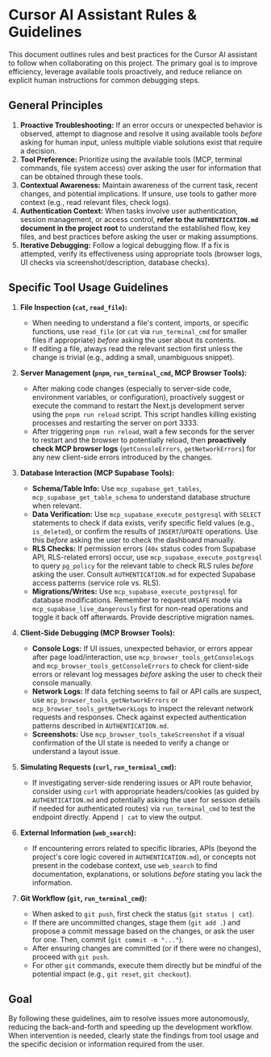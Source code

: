 # Cursor AI Assistant Rules & Guidelines

This document outlines rules and best practices for the Cursor AI assistant to follow when collaborating on this project. The primary goal is to improve efficiency, leverage available tools proactively, and reduce reliance on explicit human instructions for common debugging steps.

## General Principles

1.  **Proactive Troubleshooting:** If an error occurs or unexpected behavior is observed, attempt to diagnose and resolve it using available tools _before_ asking for human input, unless multiple viable solutions exist that require a decision.
2.  **Tool Preference:** Prioritize using the available tools (MCP, terminal commands, file system access) over asking the user for information that can be obtained through these tools.
3.  **Contextual Awareness:** Maintain awareness of the current task, recent changes, and potential implications. If unsure, use tools to gather more context (e.g., read relevant files, check logs).
4.  **Authentication Context:** When tasks involve user authentication, session management, or access control, **refer to the `AUTHENTICATION.md` document in the project root** to understand the established flow, key files, and best practices before asking the user or making assumptions.
5.  **Iterative Debugging:** Follow a logical debugging flow. If a fix is attempted, verify its effectiveness using appropriate tools (browser logs, UI checks via screenshot/description, database checks).

## Specific Tool Usage Guidelines

1.  **File Inspection (`cat`, `read_file`):**

    - When needing to understand a file's content, imports, or specific functions, use `read_file` (or `cat` via `run_terminal_cmd` for smaller files if appropriate) _before_ asking the user about its contents.
    - If editing a file, always read the relevant section first unless the change is trivial (e.g., adding a small, unambiguous snippet).

2.  **Server Management (`pnpm`, `run_terminal_cmd`, MCP Browser Tools):**

    - After making code changes (especially to server-side code, environment variables, or configuration), proactively suggest or execute the command to restart the Next.js development server using the `pnpm run reload` script. This script handles killing existing processes and restarting the server on port 3333.
    - After triggering `pnpm run reload`, wait a few seconds for the server to restart and the browser to potentially reload, then **proactively check MCP browser logs** (`getConsoleErrors`, `getNetworkErrors`) for any new client-side errors introduced by the changes.

3.  **Database Interaction (MCP Supabase Tools):**

    - **Schema/Table Info:** Use `mcp_supabase_get_tables`, `mcp_supabase_get_table_schema` to understand database structure when relevant.
    - **Data Verification:** Use `mcp_supabase_execute_postgresql` with `SELECT` statements to check if data exists, verify specific field values (e.g., `is_deleted`), or confirm the results of `INSERT`/`UPDATE` operations. Use this _before_ asking the user to check the dashboard manually.
    - **RLS Checks:** If permission errors (`40x` status codes from Supabase API, RLS-related errors) occur, use `mcp_supabase_execute_postgresql` to query `pg_policy` for the relevant table to check RLS rules _before_ asking the user. Consult `AUTHENTICATION.md` for expected Supabase access patterns (service role vs. RLS).
    - **Migrations/Writes:** Use `mcp_supabase_execute_postgresql` for database modifications. Remember to request `UNSAFE` mode via `mcp_supabase_live_dangerously` first for non-read operations and toggle it back off afterwards. Provide descriptive migration names.

4.  **Client-Side Debugging (MCP Browser Tools):**

    - **Console Logs:** If UI issues, unexpected behavior, or errors appear after page load/interaction, use `mcp_browser_tools_getConsoleLogs` and `mcp_browser_tools_getConsoleErrors` to check for client-side errors or relevant log messages _before_ asking the user to check their console manually.
    - **Network Logs:** If data fetching seems to fail or API calls are suspect, use `mcp_browser_tools_getNetworkErrors` or `mcp_browser_tools_getNetworkLogs` to inspect the relevant network requests and responses. Check against expected authentication patterns described in `AUTHENTICATION.md`.
    - **Screenshots:** Use `mcp_browser_tools_takeScreenshot` if a visual confirmation of the UI state is needed to verify a change or understand a layout issue.

5.  **Simulating Requests (`curl`, `run_terminal_cmd`):**

    - If investigating server-side rendering issues or API route behavior, consider using `curl` with appropriate headers/cookies (as guided by `AUTHENTICATION.md` and potentially asking the user for session details if needed for authenticated routes) via `run_terminal_cmd` to test the endpoint directly. Append `| cat` to view the output.

6.  **External Information (`web_search`):**

    - If encountering errors related to specific libraries, APIs (beyond the project's core logic covered in `AUTHENTICATION.md`), or concepts not present in the codebase context, use `web_search` to find documentation, explanations, or solutions _before_ stating you lack the information.

7.  **Git Workflow (`git`, `run_terminal_cmd`):**
    - When asked to `git push`, first check the status (`git status | cat`).
    - If there are uncommitted changes, stage them (`git add .`) and propose a commit message based on the changes, or ask the user for one. Then, commit (`git commit -m "..."`).
    - After ensuring changes are committed (or if there were no changes), proceed with `git push`.
    - For other `git` commands, execute them directly but be mindful of the potential impact (e.g., `git reset`, `git checkout`).

## Goal

By following these guidelines, aim to resolve issues more autonomously, reducing the back-and-forth and speeding up the development workflow. When intervention is needed, clearly state the findings from tool usage and the specific decision or information required from the user.
